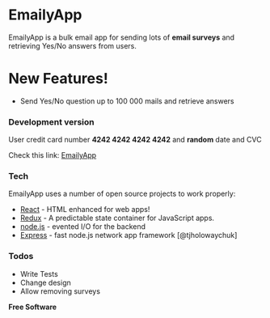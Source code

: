 # EmailyApp

EmailyApp is a bulk email app for sending lots of **email surveys** and retrieving Yes/No answers from users.

# New Features!

  - Send Yes/No question up to 100 000 mails and retrieve answers

### Development version

User credit card number **4242 4242 4242 4242** and **random** date and CVC 

Check this link: [EmailyApp](https://nameless-eyrie-67018.herokuapp.com/)
    

### Tech

EmailyApp uses a number of open source projects to work properly:

* [React] - HTML enhanced for web apps!
* [Redux] - A predictable state container for JavaScript apps.
* [node.js] - evented I/O for the backend
* [Express] - fast node.js network app framework [@tjholowaychuk]

### Todos

 - Write Tests
 - Change design
 - Allow removing surveys

**Free Software**

[//]: # (These are reference links used in the body of this note and get stripped out when the markdown processor does its job. There is no need to format nicely because it shouldn't be seen. Thanks SO - http://stackoverflow.com/questions/4823468/store-comments-in-markdown-syntax)

   [node.js]: <http://nodejs.org>
   [express]: <http://expressjs.com>
   [react]: <https://reactjs.org/>
   [redux]: <https://redux.js.org/>
  
